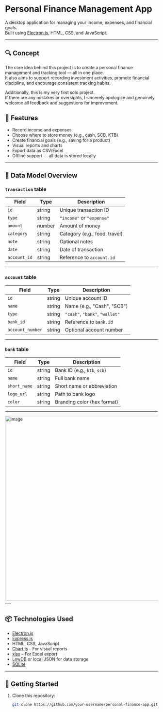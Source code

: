 # Personal Finance Management App

A desktop application for managing your income, expenses, and financial goals.  
Built using [Electron.js](https://www.electronjs.org/), HTML, CSS, and JavaScript.

---

## 🔍 Concept

The core idea behind this project is to create a personal finance management and tracking tool — all in one place.  
It also aims to support recording investment activities, promote financial discipline, and encourage consistent tracking habits.

Additionally, this is my very first solo project.  
If there are any mistakes or oversights, I sincerely apologize and genuinely welcome all feedback and suggestions for improvement.


## 🎯 Features

- Record income and expenses
- Choose where to store money (e.g., cash, SCB, KTB)
- Create financial goals (e.g., saving for a product)
- Visual reports and charts
- Export data as CSV/Excel
- Offline support — all data is stored locally

---

## 📁 Data Model Overview

### `transaction` table

| Field       | Type     | Description                   |
|-------------|----------|-------------------------------|
| `id`        | string   | Unique transaction ID         |
| `type`      | string   | `"income"` or `"expense"`     |
| `amount`    | number   | Amount of money               |
| `category`  | string   | Category (e.g., food, travel) |
| `note`      | string   | Optional notes                |
| `date`      | string   | Date of transaction           |
| `account_id`| string   | Reference to `account.id`     |

---

### `account` table

| Field            | Type     | Description                    |
|------------------|----------|--------------------------------|
| `id`             | string   | Unique account ID              |
| `name`           | string   | Name (e.g., "Cash", "SCB")     |
| `type`           | string   | `"cash"`, `"bank"`, `"wallet"` |
| `bank_id`        | string   | Reference to `bank.id`         |
| `account_number` | string   | Optional account number        |

---

### `bank` table

| Field       | Type     | Description                        |
|-------------|----------|------------------------------------|
| `id`        | string   | Bank ID (e.g., `ktb`, `scb`)       |
| `name`      | string   | Full bank name                     |
| `short_name`| string   | Short name or abbreviation         |
| `logo_url`  | string   | Path to bank logo                  |
| `color`     | string   | Branding color (hex format)        |

---
<img width="901" height="607" alt="image" src="https://github.com/user-attachments/assets/b0bf6fe7-a696-4bf9-89c3-5175733b83a9" />
---


## 📦 Technologies Used

- [Electron.js](https://www.electronjs.org/)
- [Express.js](https://expressjs.com/)
- HTML, CSS, JavaScript
- [Chart.js](https://www.chartjs.org/) – For visual reports
- [xlsx](https://www.npmjs.com/package/xlsx) – For Excel export
- [LowDB](https://www.npmjs.com/package/lowdb) or local JSON for data storage
- [SQLite](https://www.sqlite.org/)

---

## 🚀 Getting Started

1. Clone this repository:
   ```bash
   git clone https://github.com/your-username/personal-finance-app.git
